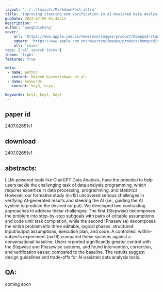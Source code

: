 ```yaml
---
layout: '../../layouts/MarkdownPost.astro'
title: 'Improving Steering and Verification in AI-Assisted Data Analysis with Interactive Task Decomposition'
pubDate: 2024-07-09 04:42:14
description: ''
author: 'wanghaisheng'
cover:
    url: 'https://www.apple.com.cn/newsroom/images/product/homepod/standard/Apple-HomePod-hero-230118_big.jpg.large_2x.jpg'
    square: 'https://www.apple.com.cn/newsroom/images/product/homepod/standard/Apple-HomePod-hero-230118_big.jpg.large_2x.jpg'
    alt: 'cover'
tags: ['all search terms'] 
theme: 'light'
featured: true

meta:
 - name: author
   content: Majeed Kazemitabaar et.al.
 - name: keywords
   content: key3, key4

keywords: key1, key2, key3
---
```


## paper id
2407.02651v1
## download
[2407.02651v1](http://arxiv.org/abs/2407.02651v1)
## abstracts:
LLM-powered tools like ChatGPT Data Analysis, have the potential to help users tackle the challenging task of data analysis programming, which requires expertise in data processing, programming, and statistics. However, our formative study (n=15) uncovered serious challenges in verifying AI-generated results and steering the AI (i.e., guiding the AI system to produce the desired output). We developed two contrasting approaches to address these challenges. The first (Stepwise) decomposes the problem into step-by-step subgoals with pairs of editable assumptions and code until task completion, while the second (Phasewise) decomposes the entire problem into three editable, logical phases: structured input/output assumptions, execution plan, and code. A controlled, within-subjects experiment (n=18) compared these systems against a conversational baseline. Users reported significantly greater control with the Stepwise and Phasewise systems, and found intervention, correction, and verification easier, compared to the baseline. The results suggest design guidelines and trade-offs for AI-assisted data analysis tools.
## QA:
coming soon

